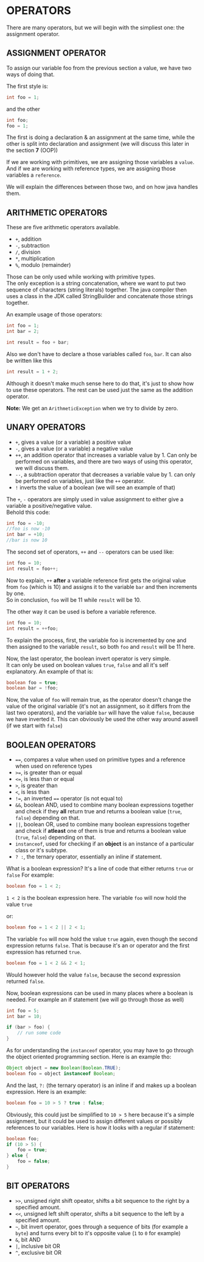 # OPERATORS
There are many operators, but we will begin with the simpliest one: the assignment operator.

## ASSIGNMENT OPERATOR
To assign our variable foo from the previous section a value, we have two ways of doing that.

The first style is:
```java
int foo = 1;
```
and the other
```java
int foo;
foo = 1;
```

[//]: # (TODO: add the link when the page for OOP is created)
The first is doing a declaration & an assignment at the same time, while the other is split into declaration and assignment (we will discuss this later in the section **7** (OOP)) 


If we are working with primitives, we are assigning those variables a `value`.
And if we are working with reference types, we are assigning those variables a `reference`.

We will explain the differences between those two, and on how java handles them.

## ARITHMETIC OPERATORS
These are five arithmetic operators available.
- `+`,  addition
- `-`,  subtraction
- `/`,  division
- `*`, multiplication
- `%`, modulo (remainder)

Those can be only used while working with primitive types.\
The only exception is a string concatenation, where we want to put two sequence of characters (string literals) together. The java compiler then uses a class in the JDK called StringBuilder and concatenate those strings together.

An example usage of those operators:
```java
int foo = 1;
int bar = 2;

int result = foo + bar;
```

Also we don't have to declare a those variables called `foo`, `bar`.
It can also be written like this
```java
int result = 1 + 2;
```

Although it doesn't make much sense here to do that, it's just to show how to use these operators. The rest can be used just the same as the addition operator.

**Note:** We get an `ArithmeticException` when we try to divide by zero.

## UNARY OPERATORS
- `+`, gives a value (or a variable) a positive value
- `-`, gives a value (or a variable) a negative value
- `++`, an addition operator that increases a variable value by 1. Can only be performed on variables, and there are two ways of using this operator, we will discuss them.
- `--`, a subtraction operator that decreases a variable value by 1. can only be performed on variables, just like the `++` operator.
- `!` inverts the value of a boolean (we will see an example of that)

The `+`, `-` operators are simply used in value assignment to either give a variable a positive/negative value.\
Behold this code:
```java
int foo = -10;
//foo is now -10
int bar = +10;
//bar is now 10
```

The second set of operators, `++` and `--` operators can be used like:
```java
int foo = 10;
int result = foo++;
```

Now to explain, `++` **after** a variable reference first gets the original value from `foo` (which is 10) and assigns it to the variable `bar` and then increments by one.\
So in conclusion, `foo` will be 11 while `result` will be 10.

The other way it can be used is before a variable reference.
```java
int foo = 10;
int result = ++foo;
```

To explain the process, first, the variable foo is incremented by one and then assigned to the variable `result`, so both `foo` and `result` will be 11 here.

Now, the last operator, the boolean invert operator is very simple.\
It can only be used on boolean values `true`, `false` and all it's self explanatory.
An example of that is:
```java
boolean foo = true;
boolean bar = !foo;
```

Now, the value of `foo` will remain true, as the operator doesn't change the value of the original variable (it's not an assignment, so it differs from the last two operators), and the variable `bar` will have the value `false`, because we have inverted it. This can obviously be used the other way around aswell (if we start with `false`)

## BOOLEAN OPERATORS
- `==`, compares a value when used on primitive types and a reference when used on reference types
- `>=`, is greater than or equal
- `<=`, is less than or equal
- `>`, is greater than
- `<`, is less than
- `!=`, an inverted `==` operator (is not equal to)
- `&&`, boolean AND, used to combine many boolean expressions together and check if they **all** return true and returns a boolean value (`true`, `false`) depending on that.
- `||`, boolean OR, used to combine many boolean expressions together and check if **atleast** one of them is true and returns a boolean value (`true`, `false`) depending on that.
- `instanceof`, used for checking if an **object** is an instance of a particular class or it's subtype.
- `? :`, the ternary operator, essentially an inline if statement.

What is a boolean expression?
It's a line of code that either returns `true` or `false`
For example:
```java
boolean foo = 1 < 2;
```

`1 < 2` is the boolean expression here.
The variable `foo` will now hold the value `true`

or:
```java
boolean foo = 1 < 2 || 2 < 1;
```

The variable `foo` will now hold the value `true` again, even though the second expression returns `false`. That is because it's an or operator and the first expression has returned `true`.
```java
boolean foo = 1 < 2 && 2 < 1;
```

Would however hold the value `false`, because the second expression returned `false`.

Now, boolean expressions can be used in many places where a boolean is needed. For example an if statement (we will go through those as well)
```java
int foo = 5;
int bar = 10;

if (bar > foo) {
    // run some code
}
```

As for understanding the `instanceof` operator, you may have to go through the object oriented programming section.
Here is an example tho:
```java
Object object = new Boolean(Boolean.TRUE);
boolean foo = object instanceof Boolean;
```

And the last, `?:` (the ternary operator) is an inline if and makes up a boolean expression.
Here is an example:
```java
boolean foo = 10 > 5 ? true : false;
```

Obviously, this could just be simplified to `10 > 5` here because it's a simple assignment, but it could be used to assign different values or possibly references to our variables.
Here is how it looks with a regular if statement:
```java
boolean foo;
if (10 > 5) {
    foo = true;
} else {
    foo = false;
}
```

## BIT OPERATORS
- `>>`, unsigned right shift opeator, shifts a bit sequence to the right by a specified amount.
- `<<`, unsigned left shift operator, shifts a bit sequence to the left by a specified amount.
- `~`, bit invert operator, goes through a sequence of bits (for example a `byte`) and turns every bit to it's opposite value (`1` to `0` for example)
- `&`, bit AND
- `|`, inclusive bit OR
- `^`, exclusive bit OR
